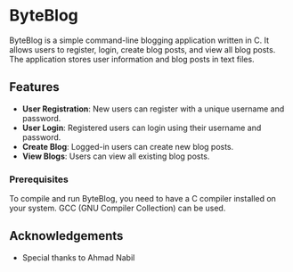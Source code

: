 # ByteBlog

ByteBlog is a simple command-line blogging application written in C. It allows users to register, login, create blog posts, and view all blog posts. The application stores user information and blog posts in text files.

## Features

- **User Registration**: New users can register with a unique username and password.
- **User Login**: Registered users can login using their username and password.
- **Create Blog**: Logged-in users can create new blog posts.
- **View Blogs**: Users can view all existing blog posts.

### Prerequisites

To compile and run ByteBlog, you need to have a C compiler installed on your system. GCC (GNU Compiler Collection) can be used.

## Acknowledgements

- Special thanks to Ahmad Nabil

